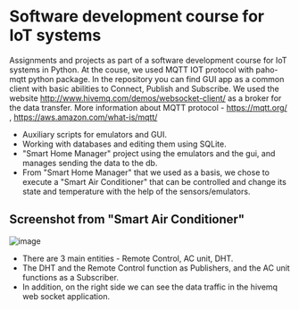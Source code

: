 # Software development course for IoT systems

Assignments and projects as part of a software development course for IoT systems in Python. At the couse, we used MQTT IOT protocol with paho-mqtt python package. In the repository you can find GUI app as a common client with basic abilities to Connect, Publish and Subscribe. We used the website http://www.hivemq.com/demos/websocket-client/ as a broker for the data transfer. 
More information about MQTT protocol - https://mqtt.org/ , https://aws.amazon.com/what-is/mqtt/

* Auxiliary scripts for emulators and GUI.
* Working with databases and editing them using SQLite.
* "Smart Home Manager" project using the emulators and the gui, and manages sending the data to the db.
* From "Smart Home Manager" that we used as a basis, we chose to execute a "Smart Air Conditioner" that can be controlled and change its state and temperature with the help of the sensors/emulators.

## Screenshot from "Smart Air Conditioner"
![image](https://user-images.githubusercontent.com/76708251/214565222-9da0f1ba-0a64-4db7-ad9e-81207fcbc626.png)
* There are 3 main entities - Remote Control, AC unit, DHT.
* The DHT and the Remote Control function as Publishers, and the AC unit functions as a Subscriber.
* In addition, on the right side we can see the data traffic in the hivemq web socket application.
